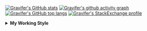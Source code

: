 <!--
**Gravifer/Gravifer** is a ✨ _special_ ✨ repository because its `README.md` (this file) appears on your GitHub profile.

Here are some ideas to get you started:

- 🔭 I’m currently working on ...
- 🌱 I’m currently learning ...
- 👯 I’m looking to collaborate on ...
- 🤔 I’m looking for help with ...
- 💬 Ask me about ...
- 📫 How to reach me: ...
- 😄 Pronouns: ...
- ⚡ Fun fact: ...
-->

<!-- ![Metrics](https://github.com/my-github-user/my-github-user/blob/main/github-metrics.svg) -->

<!-- [![Gravifer's GitHub Streak](https://github-readme-streak-stats.herokuapp.com/?user=Gravifer&theme=default&background=ffffff0a&border=00000000&stroke=80808080&currStreakNum=808080&sideNums=808080&sideLabels=808080&dates=808080)](https://github.com/DenverCoder1/github-readme-streak-stats) -->
<!-- [![Contribution Stats](https://github-contribution-stats.vercel.app/api/?username=Gravifer)](https://github.com/LordDashMe/github-contribution-stats/)  -->
[![Gravifer's GitHub stats](https://github-readme-stats.vercel.app/api?username=Gravifer&theme=default&bg_color=ffffff0a&text_color=808080&hide_border=true&show_icons=true&count_private=true)](https://github.com/anuraghazra/github-readme-stats)
[![Gravifer's github activity graph](https://activity-graph.herokuapp.com/graph?username=Gravifer&bg_color=ffffff0a&color=3080ed&line=5094f0&point=4d72f2&hide_border=true)](https://github.com/ashutosh00710/github-readme-activity-graph)
[![Gravifer's GitHub top langs](https://github-readme-stats.vercel.app/api/top-langs/?username=Gravifer&theme=default&bg_color=ffffff0a&text_color=808080&hide_border=true&show_icons=true&count_private=true&layout=compact)](https://github.com/anuraghazra/github-readme-stats)
[![Gravifer's StackExchange profile](https://stackexchange.com/users/flair/18316138.png?theme=clean)](https://mathematica.stackexchange.com/users/72025)
<!-- [![Visitors](https://visitor-badge.glitch.me/badge?page_id=Gravifer.Gravifer)](https://github.com/Gravifer/) -->

<details>
  <summary>
    <strong>My Working Style</strong><!--<a href="https://wakatime.com/badge/github/Gravifer/Gravifer"><img src="https://wakatime.com/badge/github/Gravifer/Gravifer.svg" alt="time tracker"></a>-->
  </summary>

[![time tracker](https://wakatime.com/badge/github/Gravifer/Gravifer.svg)](https://wakatime.com/badge/github/Gravifer/Gravifer)
<!--START_SECTION:waka-->
![Profile Views](http://img.shields.io/badge/Profile%20Views-3-blue)

![Lines of code](https://img.shields.io/badge/From%20Hello%20World%20I%27ve%20Written-819961%20lines%20of%20code-blue)

**I'm an Early 🐤** 

```text
🌞 Morning    81 commits     ███░░░░░░░░░░░░░░░░░░░░░░   14.06% 
🌆 Daytime    276 commits    ████████████░░░░░░░░░░░░░   47.92% 
🌃 Evening    174 commits    ███████░░░░░░░░░░░░░░░░░░   30.21% 
🌙 Night      45 commits     ██░░░░░░░░░░░░░░░░░░░░░░░   7.81%

```


📊 **This Week I Spent My Time On** 

```text
💬 Programming Languages: 
Browsing                 39 hrs 10 mins      ████████████████████░░░░░   81.37% 
PowerShell               5 hrs 43 mins       ███░░░░░░░░░░░░░░░░░░░░░░   11.88% 
Other                    2 hrs 58 mins       █░░░░░░░░░░░░░░░░░░░░░░░░   6.18% 
INI                      12 mins             ░░░░░░░░░░░░░░░░░░░░░░░░░   0.42% 
tmux                     2 mins              ░░░░░░░░░░░░░░░░░░░░░░░░░   0.09%

🔥 Editors: 
Browser                  39 hrs 26 mins      ████████████████████░░░░░   81.91% 
VS Code                  6 hrs 4 mins        ███░░░░░░░░░░░░░░░░░░░░░░   12.61% 
Word                     2 hrs 23 mins       █░░░░░░░░░░░░░░░░░░░░░░░░   4.97% 
Powerpoint               11 mins             ░░░░░░░░░░░░░░░░░░░░░░░░░   0.41% 
Vim                      3 mins              ░░░░░░░░░░░░░░░░░░░░░░░░░   0.11%

🐱‍💻 Projects: 
literature-reading       35 hrs 5 mins       ██████████████████░░░░░░░   72.88% 
Unknown Project          8 hrs 42 mins       ████░░░░░░░░░░░░░░░░░░░░░   18.09% 
emails                   2 hrs 43 mins       █░░░░░░░░░░░░░░░░░░░░░░░░   5.67% 
learning-mma             1 hr 36 mins        ░░░░░░░░░░░░░░░░░░░░░░░░░   3.36%

💻 Operating System: 
Windows                  48 hrs 5 mins       █████████████████████████   99.89% 
Linux                    3 mins              ░░░░░░░░░░░░░░░░░░░░░░░░░   0.11%

```

**I Mostly Code in Mathematica** 

```text
Mathematica              8 repos             ████████████░░░░░░░░░░░░░   50.0% 
TeX                      2 repos             ███░░░░░░░░░░░░░░░░░░░░░░   12.5% 
MATLAB                   2 repos             ███░░░░░░░░░░░░░░░░░░░░░░   12.5% 
Assembly                 1 repo              █░░░░░░░░░░░░░░░░░░░░░░░░   6.25% 
Python                   1 repo              █░░░░░░░░░░░░░░░░░░░░░░░░   6.25%

```



 Last Updated on 18/06/2021
<!--END_SECTION:waka-->
</details>
